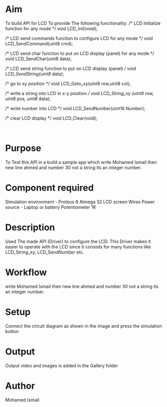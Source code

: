 # Aim
To build API for LCD To provide The following functionality:
/* LCD Initialize function for any mode */
void LCD_Init(void);

/* LCD send commands function to configure LCD for any mode */
void LCD_SendCommand(uint8 cmd);

/* LCD send char function to put on LCD display (panel) for any mode */
void LCD_SendChar(uint8 data);

/* LCD send string function to put on LCD display (panel) */
void LCD_SendString(uint8* data);

/* go to xy position */
void LCD_Goto_xy(uint8 row,uint8 col);

/* write a string into LCD in x-y position */
void LCD_String_xy (uint8 row, uint8 pos, uint8* data);

/* write number into LCD */
void LCD_SendNumber(uint16 Number);

/* clear LCD display */
void LCD_Clear(void);

<br>

# Purpose
To Test this API in a build a sample app which write Mohamed Ismail then new line ahmed and number 30 
not a string its an integer number.
<br>

# Component required
Simulation environment - Proteus 8
Atmega 32
LCD screen
Wires
Power source - Laptop or battery
Potentiometer 1K
<br>

# Description
Used The made API (Driver) to configure the LCD. This Driver makes it easier to operate with the LCD since it consists for many functions like LCD_String_xy, LCD_SendNumber etc.
<br>

# Workflow
write Mohamed Ismail then new line ahmed and number 30 not a string its an integer number.
<br>

# Setup 
Connect the circuit diagram as shown in the image and press the simulation button

# Output
Output video and images is added in the Gallery folder
<br>

# Author
Mohamed Ismail